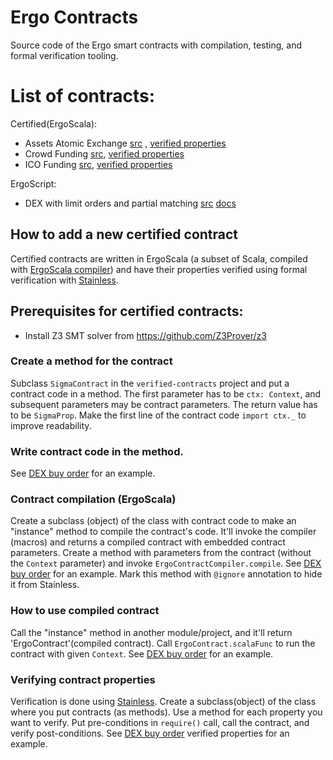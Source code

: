 # Ergo Contracts
Source code of the Ergo smart contracts with compilation, testing, and formal verification tooling.

# List of contracts:
Certified(ErgoScala):
- Assets Atomic Exchange [src](https://github.com/ergoplatform/ergo-contracts/blob/19e23fde8c94a71eb8ca839c829e4efb4e4e63ac/verified-contracts/src/main/scala/org/ergoplatform/contracts/AssetsAtomicExchange.scala#L12-L70) , [verified properties](https://github.com/ergoplatform/ergo-contracts/blob/19e23fde8c94a71eb8ca839c829e4efb4e4e63ac/verified-contracts/src/main/scala/org/ergoplatform/contracts/AssetsAtomicExchange.scala#L72-L141)
- Crowd Funding [src](https://github.com/ergoplatform/ergo-contracts/blob/19e23fde8c94a71eb8ca839c829e4efb4e4e63ac/verified-contracts/src/main/scala/org/ergoplatform/contracts/CrowdFundingContractVerification.scala#L10-L30), [verified properties](https://github.com/ergoplatform/ergo-contracts/blob/19e23fde8c94a71eb8ca839c829e4efb4e4e63ac/verified-contracts/src/main/scala/org/ergoplatform/contracts/CrowdFundingContractVerification.scala#L32-L105)
- ICO Funding [src](https://github.com/ergoplatform/ergo-contracts/blob/19e23fde8c94a71eb8ca839c829e4efb4e4e63ac/verified-contracts/src/main/scala/org/ergoplatform/contracts/ICOContractVerification.scala#L9-L186), [verified properties](https://github.com/ergoplatform/ergo-contracts/blob/19e23fde8c94a71eb8ca839c829e4efb4e4e63ac/verified-contracts/src/main/scala/org/ergoplatform/contracts/ICOContractVerification.scala#L208-L279)

ErgoScript:
- DEX with limit orders and partial matching [src](https://github.com/ergoplatform/ergo-contracts/blob/19e23fde8c94a71eb8ca839c829e4efb4e4e63ac/contracts/src/main/scala/org/ergoplatform/contracts/DexLimitOrder.scala#L45-L315) [docs](https://github.com/ergoplatform/ergo-contracts/blob/19e23fde8c94a71eb8ca839c829e4efb4e4e63ac/contracts/src/main/scala/org/ergoplatform/contracts/DexLimitOrder.scala#L319-L397)

## How to add a new certified contract
Certified contracts are written in ErgoScala (a subset of Scala, compiled with [ErgoScala compiler](https://github.com/ergoplatform/ergo-scala-compiler)) and have their properties verified using formal verification with [Stainless](https://stainless.epfl.ch/).

## Prerequisites for certified contracts:
- Install Z3 SMT solver from https://github.com/Z3Prover/z3

### Create a method for the contract
Subclass `SigmaContract` in the `verified-contracts` project and put a contract code in a method. The first parameter has to be `ctx: Context`, and subsequent parameters may be contract parameters. The return value has to be `SigmaProp`. Make the first line of the contract code `import ctx._` to improve readability.

### Write contract code in the method.
See [DEX buy order](http://github.com/ergoplatform/ergo-contracts/blob/71f1ef745b7ffce80272e7050a65ec4f68bfd661/verified-contracts/src/main/scala/org/ergoplatform/contracts/AssetsAtomicExchange.scala#L12-L45) for an example.

### Contract compilation (ErgoScala)
Create a subclass (object) of the class with contract code to make an "instance" method to compile the contract's code.
It'll invoke the compiler (macros) and returns a compiled contract with embedded contract parameters. Create a method with parameters from the contract (without the `Context` parameter) and invoke `ErgoContractCompiler.compile`. See [DEX buy order](http://github.com/ergoplatform/ergo-contracts/blob/71f1ef745b7ffce80272e7050a65ec4f68bfd661/verified-contracts/src/main/scala/org/ergoplatform/contracts/AssetsAtomicExchange.scala#L150-L158) for an example.
Mark this method with `@ignore` annotation to hide it from Stainless. 

### How to use compiled contract
Call the "instance" method in another module/project, and it'll return 'ErgoContract'(compiled contract).
Call `ErgoContract.scalaFunc` to run the contract with given `Context`. See [DEX buy order](http://github.com/ergoplatform/ergo-contracts/blob/71f1ef745b7ffce80272e7050a65ec4f68bfd661/verified-contracts-test/src/test/scala/org/ergoplatform/contracts/tests/AssetsAtomicExchangeCompilationTest.scala#L319-L324) for an example.

### Verifying contract properties
Verification is done using [Stainless](https://epfl-lara.github.io/stainless/verification.html). Create a subclass(object) of the class where you put contracts (as methods). Use a method for each property you want to verify. Put pre-conditions in `require()` call, call the contract, and verify post-conditions. See [DEX buy order](http://github.com/ergoplatform/ergo-contracts/blob/71f1ef745b7ffce80272e7050a65ec4f68bfd661/verified-contracts/src/main/scala/org/ergoplatform/contracts/AssetsAtomicExchange.scala#L90-L113) verified properties for an example.

